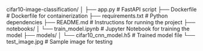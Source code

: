 cifar10-image-classification/
│
├── app.py                       # FastAPI script
├── Dockerfile                   # Dockerfile for containerization
├── requirements.txt             # Python dependencies
├── README.md                    # Instructions for running the project
├── notebooks/
│   └── train_model.ipynb        # Jupyter Notebook for training the model
├── models/
│   └── cifar10_cnn_model.h5     # Trained model file
└── test_image.jpg               # Sample image for testing
